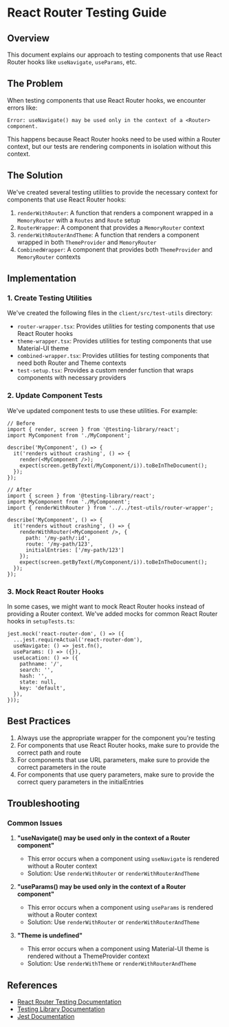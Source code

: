 # React Router Testing Guide

## Overview

This document explains our approach to testing components that use React Router hooks like `useNavigate`, `useParams`, etc.

## The Problem

When testing components that use React Router hooks, we encounter errors like:

```
Error: useNavigate() may be used only in the context of a <Router> component.
```

This happens because React Router hooks need to be used within a Router context, but our tests are rendering components in isolation without this context.

## The Solution

We've created several testing utilities to provide the necessary context for components that use React Router hooks:

1. `renderWithRouter`: A function that renders a component wrapped in a `MemoryRouter` with a `Routes` and `Route` setup
2. `RouterWrapper`: A component that provides a `MemoryRouter` context
3. `renderWithRouterAndTheme`: A function that renders a component wrapped in both `ThemeProvider` and `MemoryRouter`
4. `CombinedWrapper`: A component that provides both `ThemeProvider` and `MemoryRouter` contexts

## Implementation

### 1. Create Testing Utilities

We've created the following files in the `client/src/test-utils` directory:

- `router-wrapper.tsx`: Provides utilities for testing components that use React Router hooks
- `theme-wrapper.tsx`: Provides utilities for testing components that use Material-UI theme
- `combined-wrapper.tsx`: Provides utilities for testing components that need both Router and Theme contexts
- `test-setup.tsx`: Provides a custom render function that wraps components with necessary providers

### 2. Update Component Tests

We've updated component tests to use these utilities. For example:

```tsx
// Before
import { render, screen } from '@testing-library/react';
import MyComponent from './MyComponent';

describe('MyComponent', () => {
  it('renders without crashing', () => {
    render(<MyComponent />);
    expect(screen.getByText(/MyComponent/i)).toBeInTheDocument();
  });
});

// After
import { screen } from '@testing-library/react';
import MyComponent from './MyComponent';
import { renderWithRouter } from '../../test-utils/router-wrapper';

describe('MyComponent', () => {
  it('renders without crashing', () => {
    renderWithRouter(<MyComponent />, {
      path: '/my-path/:id',
      route: '/my-path/123',
      initialEntries: ['/my-path/123']
    });
    expect(screen.getByText(/MyComponent/i)).toBeInTheDocument();
  });
});
```

### 3. Mock React Router Hooks

In some cases, we might want to mock React Router hooks instead of providing a Router context. We've added mocks for common React Router hooks in `setupTests.ts`:

```tsx
jest.mock('react-router-dom', () => ({
  ...jest.requireActual('react-router-dom'),
  useNavigate: () => jest.fn(),
  useParams: () => ({}),
  useLocation: () => ({
    pathname: '/',
    search: '',
    hash: '',
    state: null,
    key: 'default',
  }),
}));
```

## Best Practices

1. Always use the appropriate wrapper for the component you're testing
2. For components that use React Router hooks, make sure to provide the correct path and route
3. For components that use URL parameters, make sure to provide the correct parameters in the route
4. For components that use query parameters, make sure to provide the correct query parameters in the initialEntries

## Troubleshooting

### Common Issues

1. **"useNavigate() may be used only in the context of a Router component"**
   - This error occurs when a component using `useNavigate` is rendered without a Router context
   - Solution: Use `renderWithRouter` or `renderWithRouterAndTheme`

2. **"useParams() may be used only in the context of a Router component"**
   - This error occurs when a component using `useParams` is rendered without a Router context
   - Solution: Use `renderWithRouter` or `renderWithRouterAndTheme`

3. **"Theme is undefined"**
   - This error occurs when a component using Material-UI theme is rendered without a ThemeProvider context
   - Solution: Use `renderWithTheme` or `renderWithRouterAndTheme`

## References

- [React Router Testing Documentation](https://reactrouter.com/docs/en/v6/getting-started/overview#testing)
- [Testing Library Documentation](https://testing-library.com/docs/react-testing-library/setup)
- [Jest Documentation](https://jestjs.io/docs/tutorial-react) 
